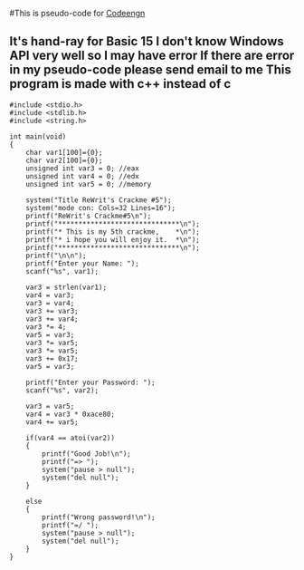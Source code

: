 #This is pseudo-code for [Codeengn](http://codeengn.com/challenges/basic/15 "Basic 15")

It's hand-ray for Basic 15
I don't know Windows API very well so I may have error
If there are error in my pseudo-code please send email to me
This program is made with c++ instead of c
---

~~~
#include <stdio.h>
#include <stdlib.h>
#include <string.h>

int main(void)
{
    char var1[100]={0};
    char var2[100]={0};
    unsigned int var3 = 0; //eax
    unsigned int var4 = 0; //edx
    unsigned int var5 = 0; //memory

    system("Title ReWrit's Crackme #5");
    system("mode con: Cols=32 Lines=16");
    printf("ReWrit's Crackme#5\n");
    printf("******************************\n");
    printf("* This is my 5th crackme,    *\n");
    printf("* i hope you will enjoy it.  *\n");
    printf("******************************\n");
    printf("\n\n");
    printf("Enter your Name: ");
    scanf("%s", var1);

    var3 = strlen(var1);
    var4 = var3;
    var3 = var4;
    var3 += var3;
    var3 += var4;
    var3 *= 4;
    var5 = var3;
    var3 *= var5;
    var3 *= var5;
    var3 += 0x17;
    var5 = var3;

    printf("Enter your Password: ");
    scanf("%s", var2);

    var3 = var5;
    var4 = var3 * 0xace80;
    var4 += var5;

    if(var4 == atoi(var2))
    {
        printf("Good Job!\n");
        printf("=> ");
        system("pause > null");
        system("del null");
    }

    else
    {
        printf("Wrong password!\n");
        printf("=/ ");
        system("pause > null");
        system("del null");
    }
}
~~~